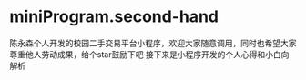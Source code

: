 # miniProgram.second-hand
陈永森个人开发的校园二手交易平台小程序，欢迎大家随意调用，同时也希望大家尊重他人劳动成果，给个star鼓励下吧
接下来是小程序开发的个人心得和小白向解析



